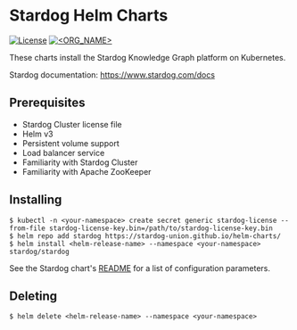 Stardog Helm Charts
===================

[![License](https://img.shields.io/badge/License-Apache%202.0-blue.svg)](https://opensource.org/licenses/Apache-2.0)
[![<ORG_NAME>](https://circleci.com/gh/stardog-union/helm-charts.svg?style=shield&circle-token=213cf9bca0acf5d3945dfd5d746b48f1c2d436e0)](https://app.circleci.com/pipelines/gh/stardog-union/helm-charts)

These charts install the Stardog Knowledge Graph platform on Kubernetes.

Stardog documentation: https://www.stardog.com/docs

Prerequisites
-------------

- Stardog Cluster license file
- Helm v3
- Persistent volume support
- Load balancer service
- Familiarity with Stardog Cluster
- Familiarity with Apache ZooKeeper

Installing
----------

```
$ kubectl -n <your-namespace> create secret generic stardog-license --from-file stardog-license-key.bin=/path/to/stardog-license-key.bin
$ helm repo add stardog https://stardog-union.github.io/helm-charts/
$ helm install <helm-release-name> --namespace <your-namespace> stardog/stardog
```

See the Stardog chart's [README](https://github.com/stardog-union/helm-charts/blob/master/charts/stardog/README.md)
for a list of configuration parameters.

Deleting
--------

```
$ helm delete <helm-release-name> --namespace <your-namespace>
```
